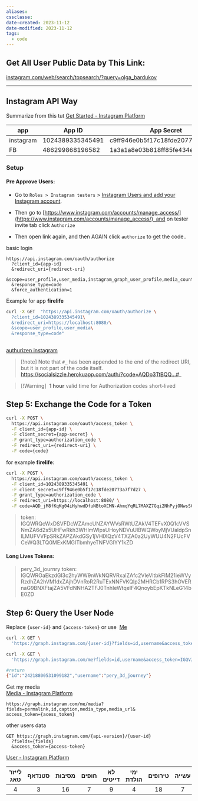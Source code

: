 ```yaml
---
aliases: 
cssclasse: 
date-created: 2023-11-12
date-modified: 2023-11-12
tags:
  - code
---
```


## Get All User Public Data by This Link:

[instagram.com/web/search/topsearch/?query=olga_bardukov](https://www.instagram.com/web/search/topsearch/?query=olga_bardukov)

---

## Instagram API Way

Summarize from this tut [Get Started - Instagram Platform](https://developers.facebook.com/docs/instagram-basic-display-api/getting-started)

| app       | App ID           | App Secret                       | 
| --------- | ---------------- | -------------------------------- |
| instagram | 1024389335345491 | c9ff946e0b5f17c18fde20773a7f7d27 |
| FB        | 486299868196582  | 1a3a1a8e03b818ff85fe434ebdcc99d6 |

### Setup

#### Pre Approve Users:

- Go to `Roles > Instagram testers` > [Instagram Users and add your Instagram account](https://developers.facebook.com/apps/218570371257826/roles/roles/).

- Then go to [https://www.instagram.com/accounts/manage_access/](https://www.instagram.com/accounts/manage_access/)  and on tester invite tab click `Authorize`

- Then open link again, and then AGAIN click `authorize` to get the code..

basic login

```curl
https://api.instagram.com/oauth/authorize
  ?client_id={app-id}
  &redirect_uri={redirect-uri}
  &scope=user_profile,user_media,instagram_graph_user_profile,media_count,`instagram_graph_user_media`
  &response_type=code
  &force_authentication=1
```

Example for app **firelife**
```bash
curl -X GET  "https://api.instagram.com/oauth/authorize \
  ?client_id=1024389335345491\
  &redirect_uri=https://localhost:8080/\
  &scope=user_profile,user_media\
  &response_type=code"
  
```

[authurizen instagram](https://api.instagram.com/oauth/authorize?client_id=1024389335345491&redirect_uri=https://localhost:8080/&scope=user_profile,user_media&response_type=code)

> [!note] Note that `#_` has been appended to the end of the redirect URI, but it is not part of the code itself.
> https://socialsizzle.herokuapp.com/auth/?code=AQDp3TtBQQ...#_

> [!Warning]  **1 hour** valid time for Authorization codes short-lived

## Step 5: Exchange the Code for a Token

```bash
curl -X POST \
  https://api.instagram.com/oauth/access_token \
  -F client_id={app-id} \
  -F client_secret={app-secret} \
  -F grant_type=authorization_code \
  -F redirect_uri={redirect-uri} \
  -F code={code}
  ```

for example **firelife**:

```bash
curl -X POST \
  https://api.instagram.com/oauth/access_token \
  -F client_id=1024389335345491 \
  -F client_secret=c9ff946e0b5f17c18fde20773a7f7d27 \
  -F grant_type=authorization_code \
  -F redirect_uri=https://localhost:8080/ \
  -F code=AQD_jM8fKqKg04iHyhwdDfuNBtoXCMN-AhmqYqRL7MAXZ7Gqi2NhPyjONwsSGMWN5iXRts8vvNkbxahhM8Rm2idubCUMcFX4TsZxKlBJ4LiCUT0-pS76kBon85_NIDRXqLw4EGqAQr_fHEMHIhmq1_49691JEjCp24qkDNBXTbmMzKJmvJd4TIVWJdVtluXSqQ2Ia-M5eKqhOkHr9QSTvmkf-Or87VDtj1UVv1f1oT5BQg
  ```

>token:
IGQWRQcWxDSVFDcWZAmcUNZAYWVsRWtUZAkV4TEFvX0Q1cVVSNmZA6d2s5UHFwRkh3WHlmWlpsUHoyNDVuUlBWQWoyMjVUaldpSnlLMUFVVFpSRkZAPZAkdGSy1jVHlXQzV4TXZA0a2UyWUU4N2FUcFVCeWQ3LTQ0MExKMGlTbmhyeTNFVGlYY1kZD

#### Long Lives Tokens:

> pery_3d_journry
> token: IGQWROaEkzdGl3c2hyWW9nWkNQRVRxalZAfc2VleVltbkFIM21ieWVyRzdhZA2hVM1dxZAjhDVnRoR2RuTExNNFVKQlp2MHRCb1RPS3hOVERnaG9BNXFtajZA5VFdNNHA2TFJ0TnhIeWtqelF4QnoybEpKTkNLeG14bE0ZD

## Step 6: Query the User Node

Replace `{user-id}` and `{access-token}` or use  [Me](https://developers.facebook.com/docs/instagram-basic-display-api/reference/me)

```bash
curl -X GET \
  'https://graph.instagram.com/{user-id}?fields=id,username&access_token={access-token}'

curl -X GET \
  'https://graph.instagram.com/me?fields=id,username&access_token=IGQVJ...'

#return
{"id":"24218800531099182","username":"pery_3d_journey"}

```

Get my media  
[Media - Instagram Platform](https://developers.facebook.com/docs/instagram-basic-display-api/reference/media#fields)

```url
https://graph.instagram.com/me/media?fields=permalink,id,caption,media_type,media_url&
access_token={acess_token}
```

other users data

```url
GET https://graph.instagram.com/{api-version}/{user-id}
  ?fields={fields}
  &access_token={access-token}
```

[User - Instagram Platform](https://developers.facebook.com/docs/instagram-basic-display-api/reference/user)


| לייזר טאג | סטנדאף | מסיבות | חופים | לא דייטים | ימי הולדת | טירופים | עשייה | מסעדות | משחקי לוח | יקבים | שקיעות | 
|:---------:|:------:|:------:|:-----:|:---------:|:---------:|:-------:|:-----:|:------:|:---------:|:-----:|:------:|
|     4     |   3    |   16   |   7   |     9     |     4     |   18    |   7   |   2    |     3     |   3   |   ?    |
